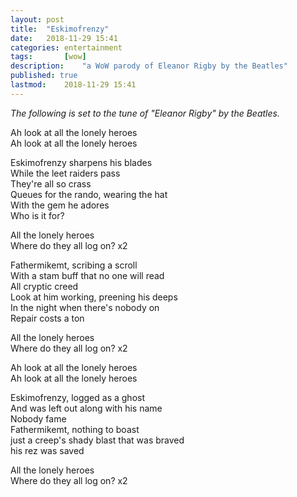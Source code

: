 ```yaml
---
layout: post
title: 	"Eskimofrenzy"
date:	2018-11-29 15:41
categories:	entertainment
tags:		[wow] 
description: 	"a WoW parody of Eleanor Rigby by the Beatles"
published: true
lastmod:	2018-11-29 15:41
---
```


_The following is set to the tune of "Eleanor Rigby" by the Beatles._

Ah look at all the lonely heroes<br>
Ah look at all the lonely heroes

Eskimofrenzy sharpens his blades<br>
While the leet raiders pass<br>
They're all so crass<br>
Queues for the rando, wearing the hat<br>
With the gem he adores<br>
Who is it for?

All the lonely heroes<br>
Where do they all log on? x2

Fathermikemt, scribing a scroll<br>
With a stam buff that no one will read<br>
All cryptic creed<br>
Look at him working, preening his deeps<br>
In the night when there's nobody on<br>
Repair costs a ton

All the lonely heroes<br>
Where do they all log on? x2

Ah look at all the lonely heroes<br>
Ah look at all the lonely heroes

Eskimofrenzy, logged as a ghost<br>
And was left out along with his name<br>
Nobody fame<br>
Fathermikemt, nothing to boast<br>
just a creep's shady blast that was braved<br>
his rez was saved

All the lonely heroes<br>
Where do they all log on? x2



